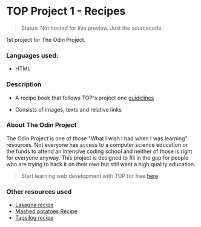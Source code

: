 # TOP Project 1 - Recipes
> Status: Not hosted for live preview. Just the sourcecode.
  
1st project for The Odin Project.

### Languages used:
* HTML

### Description
* A recipe book that follows TOP's project one [guidelines](https://www.theodinproject.com/paths/foundations/courses/foundations/lessons/recipes)

* Consists of images, texts and relative links 

### About The Odin Project
The Odin Project is one of those "What I wish I had when I was learning" resources. Not everyone has access to a computer science education or the funds to attend an intensive coding school and neither of those is right for everyone anyway. This project is designed to fill in the gap for people who are trying to hack it on their own but still want a high quality education. 
> Start learning web development with TOP for free [here](https://www.theodinproject.com/)

### Other resources used
* [Lasagna recipe](https://www.allrecipes.com/recipe/23600/worlds-best-lasagna/)
* [Mashed potatoes Recipe](https://www.allrecipes.com/recipe/24771/basic-mashed-potatoes/)
* [Tapsilog recipe](https://panlasangpinoy.com/tapsilog-recipe/)

